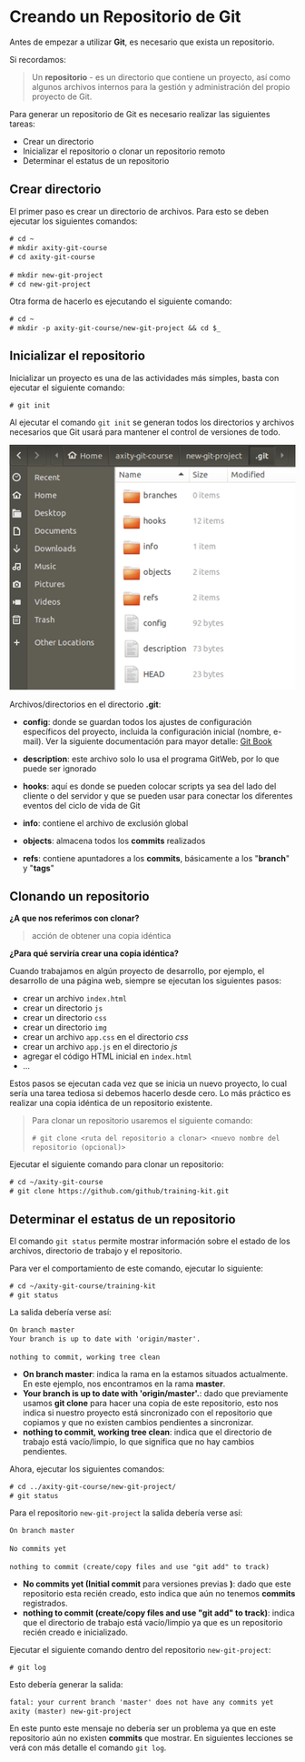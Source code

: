 # Creando un Repositorio de Git

Antes de empezar a utilizar **Git**, es necesario que exista un repositorio.

Si recordamos:

> Un **repositorio** - es un directorio que contiene un proyecto, así como algunos archivos internos para la gestión y administración del propio proyecto de Git.

Para generar un repositorio de Git es necesario realizar las siguientes tareas:

 - Crear un directorio
- Inicializar el repositorio o clonar un repositorio remoto
 - Determinar el estatus de un repositorio

## Crear directorio

El primer paso es crear un directorio de archivos. Para esto se deben ejecutar los siguientes comandos:

    # cd ~
    # mkdir axity-git-course
    # cd axity-git-course
    
    # mkdir new-git-project
    # cd new-git-project

Otra forma de hacerlo es ejecutando el siguiente comando:

    # cd ~
    # mkdir -p axity-git-course/new-git-project && cd $_

## Inicializar el repositorio

Inicializar un proyecto es una de las actividades más simples, basta con ejecutar el siguiente comando:

    # git init

Al ejecutar el comando `git init` se generan todos los directorios y archivos necesarios que Git usará para mantener el control de versiones de todo.

![img_git_repo](images/img_git_repo.png)

Archivos/directorios en el directorio **.git**:
 
  - **config**: donde se guardan todos los ajustes de configuración específicos del proyecto, incluida la configuración inicial (nombre, e-mail). Ver la siguiente documentación para mayor detalle: [Git Book](https://git-scm.com/book/en/v2/Customizing-Git-Git-Configuration)
  
 - **description**: este archivo solo lo usa el programa GitWeb, por lo que puede ser ignorado
  
 - **hooks**: aquí es donde se pueden colocar scripts ya sea del lado del cliente o del servidor y que se pueden usar para conectar los diferentes eventos del ciclo de vida de Git
  
 - **info**: contiene el archivo de exclusión global
  
 - **objects**: almacena todos los **commits** realizados
  
 - **refs**: contiene apuntadores a los **commits**, básicamente a los "**branch**" y "**tags**"

## Clonando un repositorio

**¿A que nos referimos con clonar?**

> acción de obtener una copia idéntica

**¿Para qué serviría crear una copia idéntica?**

Cuando trabajamos en algún proyecto de desarrollo, por ejemplo, el desarrollo de una página web, siempre se ejecutan los siguientes pasos:

 -   crear un archivo `index.html`
 -   crear un directorio `js`
 -   crear un directorio `css`
 -   crear un directorio `img`
 -   crear un archivo `app.css` en el  directorio *css*
 -   crear un archivo `app.js` en el  directorio *js*
 -   agregar el código HTML inicial en `index.html`
 -   ...

Estos pasos se ejecutan cada vez que se inicia un nuevo proyecto, lo cual sería una tarea tediosa si debemos hacerlo desde cero. Lo más práctico es realizar una copia idéntica de un repositorio existente.

> Para clonar un repositorio usaremos el siguiente comando:
> 
>     # git clone <ruta del repositorio a clonar> <nuevo nombre del repositorio (opcional)>

Ejecutar el siguiente comando para clonar un repositorio:

    # cd ~/axity-git-course
    # git clone https://github.com/github/training-kit.git

## Determinar el estatus de un repositorio

El comando `git status` permite mostrar información sobre el estado de los archivos, directorio de trabajo y el repositorio.

Para ver el comportamiento de este comando, ejecutar lo siguiente:

    # cd ~/axity-git-course/training-kit
    # git status

La salida debería verse así:

    On branch master
    Your branch is up to date with 'origin/master'.

    nothing to commit, working tree clean

 - **On branch master**: indica la rama en la estamos situados actualmente. En este ejemplo, nos encontramos  en la rama **master**.
 - **Your branch is up to date with 'origin/master'.**: dado que previamente usamos **git clone** para hacer una copia de este repositorio, esto nos indica si nuestro proyecto está sincronizado con el repositorio que copiamos y que no existen cambios pendientes a sincronizar.
 - **nothing to commit, working tree clean**: indica que el directorio de trabajo está vacío/limpio, lo que significa que no hay cambios pendientes.

Ahora, ejecutar los siguientes comandos:

    # cd ../axity-git-course/new-git-project/
    # git status

Para el repositorio `new-git-project` la salida debería verse así:

    On branch master

    No commits yet

    nothing to commit (create/copy files and use "git add" to track)

 - **No commits yet (Initial commit** para versiones previas **)**: dado que este repositorio esta recién creado, esto indica que aún no tenemos **commits** registrados.
 - **nothing to commit (create/copy files and use "git add" to track)**: indica que el directorio de trabajo está vacío/limpio ya que es un repositorio recién creado e inicializado.

Ejecutar el siguiente comando dentro del repositorio `new-git-project`:

    # git log

Esto debería generar la salida:

    fatal: your current branch 'master' does not have any commits yet
    axity (master) new-git-project

En este punto este mensaje no debería ser un problema ya que en este repositorio aún no existen **commits** que mostrar. En siguientes lecciones se verá con más detalle el comando `git log`.

<!--stackedit_data:
eyJoaXN0b3J5IjpbLTYxNTg4MDc2MCwtNzAxODE3NjY3LDE0OT
gyNzkxMDEsMjk0MDkzMjQwLDc2NTMyNTg5OCwtMTQyOTMyMjMw
NCwtMjQyNzMyMDczLDIwNjk3OTQ0NTQsLTEwOTAzNjkzNDIsLT
E1MTMxOTAzMDAsLTEyMTMxMTE1NjYsLTExNzg5NjgyMjQsMjAw
Njc1NDU5MCwtMTc1MzA2ODM4MCwxNzg2NDY5ODAxLDE2NDY4Nz
E0MzYsNDE3MzE2ODFdfQ==
-->
